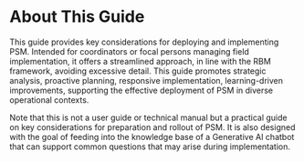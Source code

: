 # About This Guide

This guide provides key considerations for deploying and implementing PSM. Intended for coordinators or focal persons managing field implementation, it offers a streamlined approach, in line with the RBM framework, avoiding excessive detail. This guide promotes strategic analysis, proactive planning, responsive implementation, learning-driven improvements, supporting the effective deployment of PSM in diverse operational contexts.

Note that this is not a user guide or technical manual but a practical guide on key considerations for preparation and rollout of PSM. It is also designed with the goal of feeding into the knowledge base of a Generative AI chatbot that can support common questions that may arise during implementation.
